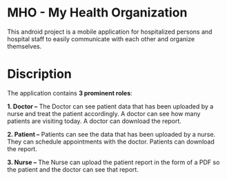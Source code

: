 # MHO - My Health Organization
This android project is a mobile application for hospitalized persons and hospital staff to easily communicate with each other and organize themselves. 


# Discription

The application contains **3 prominent roles**:

**1.  Doctor –** The Doctor can see patient data that has been uploaded by a nurse and treat the patient accordingly. A doctor can see how many patients are visiting today. A doctor can download the report.

**2. Patient –** Patients can see the data that has been uploaded by a nurse. They can schedule appointments with the doctor. Patients can download the report.

**3. Nurse –** The Nurse can upload the patient report in the form of a PDF so the patient and the doctor can see that report.
